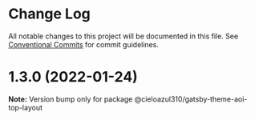 # Change Log

All notable changes to this project will be documented in this file.
See [Conventional Commits](https://conventionalcommits.org) for commit guidelines.

# 1.3.0 (2022-01-24)

**Note:** Version bump only for package @cieloazul310/gatsby-theme-aoi-top-layout
